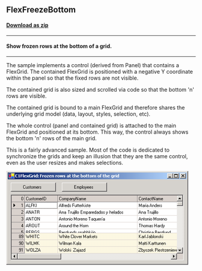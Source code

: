 ## FlexFreezeBottom
#### [Download as zip](https://grapecity.github.io/DownGit/#/home?url=https://github.com/GrapeCity/ComponentOne-WinForms-Samples/tree/master/NetFramework\FlexGrid\CS\FreezeBottom)
____
#### Show frozen rows at the bottom of a grid.
____
The sample implements a control (derived from Panel) that contains a FlexGrid.
The contained FlexGrid is positioned with a negative Y coordinate within the panel so that the fixed rows are not visible.

The contained grid is also sized and scrolled via code so that the bottom 'n' rows are visible.

The contained grid is bound to a main FlexGrid and therefore shares the underlying grid model (data, layout, styles, selection, etc).

The whole control (panel and contained grid) is attached to the main FlexGrid and positioned at its bottom. This way, the control always shows the bottom 'n' rows of the main grid.

This is a fairly advanced sample. Most of the code is dedicated to synchronize the grids and keep an illusion that they are the same control, even as the user resizes and makes selections.

![screenshot](screenshot.png)
